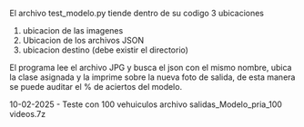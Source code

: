 El archivo test_modelo.py tiende dentro de su codigo 3 ubicaciones
1) ubicacion de las imagenes
2) Ubicacion de los archivos JSON
3) ubicacion destino (debe existir el directorio)

El programa lee el archivo JPG y busca el json con el mismo nombre, ubica la clase asignada y la imprime sobre la nueva foto de salida, de esta manera se puede auditar el % de aciertos del modelo.

10-02-2025  - Teste con 100 vehuiculos archivo salidas_Modelo_pria_100 videos.7z

